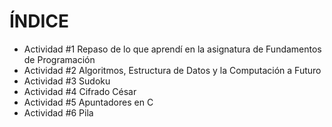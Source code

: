 # ÍNDICE
- Actividad #1 Repaso de lo que aprendí en la asignatura de Fundamentos de Programación
- Actividad #2 Algoritmos, Estructura de Datos y la Computación a Futuro
- Actividad #3 Sudoku
- Actividad #4 Cifrado César
- Actividad #5 Apuntadores en C
- Actividad #6 Pila
